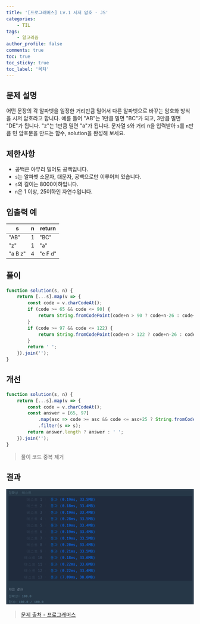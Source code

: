 ```yaml
---
title: '[프로그래머스] Lv.1 시저 암호 - JS'
categories:
    - TIL
tags:
    - 알고리즘
author_profile: false
comments: true
toc: true
toc_sticky: true
toc_label: '목차'
---
```


## 문제 설명
어떤 문장의 각 알파벳을 일정한 거리만큼 밀어서 다른 알파벳으로 바꾸는 암호화 방식을 시저 암호라고 합니다. 예를 들어 "AB"는 1만큼 밀면 "BC"가 되고, 3만큼 밀면 "DE"가 됩니다. "z"는 1만큼 밀면 "a"가 됩니다. 문자열 s와 거리 n을 입력받아 `s`를 `n`만큼 민 암호문을 만드는 함수, solution을 완성해 보세요.

## 제한사항
* 공백은 아무리 밀어도 공백입니다.
* `s`는 알파벳 소문자, 대문자, 공백으로만 이루어져 있습니다.
* `s`의 길이는 8000이하입니다.
* `n`은 1 이상, 25이하인 자연수입니다.

## 입출력 예

| s       | n | return  |
|---------|---|---------|
| "AB"    | 1 | "BC"    |
| "z"     | 1 | "a"     |
| "a B z" | 4 | "e F d" |

## 풀이
```javascript
function solution(s, n) {
    return [...s].map(v => {
        const code = v.charCodeAt();
        if (code >= 65 && code <= 90) {
            return String.fromCodePoint(code+n > 90 ? code+n-26 : code+n)
        }
        if (code >= 97 && code <= 122) {
            return String.fromCodePoint(code+n > 122 ? code+n-26 : code+n)
        }
        return ' ';
    }).join('');
}
```

## 개선
```javascript
function solution(s, n) {
    return [...s].map(v => {
        const code = v.charCodeAt();
        const answer = [65, 97]
            .map(asc => code >= asc && code <= asc+25 ? String.fromCodePoint((code+n-asc) % 26 + asc) : null)
            .filter(s => s);
        return answer.length ? answer : ' ';
    }).join('');
}
```
> 풀이 코드 중복 제거

## 결과
![result](/assets/images/2023/08/31/algorithm-40-result.png)

>[문제 출처 - 프로그래머스](https://school.programmers.co.kr/learn/courses/30/lessons/12926)
